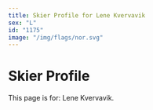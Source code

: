 ```yaml
---
title: Skier Profile for Lene Kvervavik
sex: "L"
id: "1175"
image: "/img/flags/nor.svg" 
---
```


# Skier Profile

This page is for: Lene Kvervavik.
    